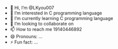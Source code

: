 - 👋 Hi, I’m @LKyou007
- 👀 I’m interested in C programming language
- 🌱 I’m currently learning C programming language
- 💞️ I’m looking to collaborate on 
- 📫 How to reach me 19140446892
- 😄 Pronouns: ...
- ⚡ Fun fact: ...

<!---
LKyou007/LKyou007 is a ✨ special ✨ repository because its `README.md` (this file) appears on your GitHub profile.
You can click the Preview link to take a look at your changes.
--->
